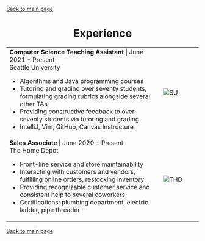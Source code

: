 [Back to main page](./../README.md)

<h1 align="center">Experience</h1>
<table>
  <tr>
    <td width="80%">
      <b>Computer Science Teaching Assistant</b> | June 2021 - Present<br />
      Seattle University<br />
      <ul>
        <li>Algorithms and Java programming courses</li>
        <li>Tutoring and grading over seventy students, formulating grading rubrics alongside several other TAs</li>
        <li>Providing constructive feedback to over seventy students via tutoring and grading</li>
        <li>IntelliJ, Vim, GitHub, Canvas Instructure</li>
      </ul>
    </td>
    <td><image alt="SU" src="https://user-images.githubusercontent.com/77815463/150693411-28d04330-c00d-46a1-a18a-3bc3b96acb0a.jpg" /></td>
  </tr>
  <tr>
    <td>
      <b>Sales Associate</b> | June 2020 - Present<br />
      The Home Depot<br />
      <ul>
        <li>Front-line service and store maintainability</li>
        <li>Interacting with customers and vendors, fulfilling online orders, restocking inventory</li>
        <li>Providing recognizable customer service and consistent help to several coworkers</li>
        <li>Certifications: plumbing department, electric ladder, pipe threader</li>
      </ul>
    </td>
    <td><image alt="THD" src="https://user-images.githubusercontent.com/77815463/151709294-1b836044-b8d5-4c57-95cf-4d14bf307fb4.png" /></td>
  </tr>
</table>

<!-- # Experience

**Student IT Architecture Competition VII** | December 2021 - Present\
Community of IT Architecture Practitioners\
• Designing architecture for a hypothetical app with a focus on sustainability

---

**Seattle University** | June 2021 - Present\
Computer Science Teaching Assistant\
• Algorithms and Java programming courses\
• Tutoring and grading over seventy students, formulating grading rubrics alongside several other TAs\
• Providing constructive feedback to over seventy students via tutoring and grading\
• IntelliJ, Vim, GitHub, Canvas Instructure

---

**The Home Depot** | June 2020 - Present\
Sales Associate\
• Front-line service and store maintainability\
• Interacting with customers and vendors, fulfilling online orders, restocking inventory\
• Providing recognizable customer service and consistent help to several coworkers\
• Certifications: plumbing department, electric ladder, pipe threader

--- -->

[Back to main page](./../README.md)
